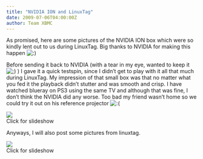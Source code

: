 ```yaml
---
title: "NVIDIA ION and LinuxTag"
date: 2009-07-06T04:00:00Z
author: Team XBMC
---
```


As promised, here are some pictures of the NVIDIA ION box which were so kindly lent out to us during LinuxTag. Big thanks to NVIDIA for making this happen ![:)](/sites/default/files/uploads/icon_smile.gif)

Before sending it back to NVIDIA (with a tear in my eye, wanted to keep it ![;)](/sites/default/files/uploads/icon_wink.gif) ) I gave it a quick testspin, since I didn’t get to play with it all that much during LinuxTag. My impression of that small box was that no matter what you fed it the playback didn’t stutter and was smooth and crisp. I have watched blueray on PS3 using the same TV and although that was fine, I don’t think the NVIDIA did any worse. Too bad my friend wasn’t home so we could try it out on his reference projector ![:(](/sites/default/files/uploads/icon_sad.gif)

[![](/sites/default/files/uploads/dsc_0072-300x225.webp)](/blittan/files/2009/07/dsc_0072.webp "NVIDIA ION, front")  
 Click for slideshow

Anyways, I will also post some pictures from linuxtag.

[![](/sites/default/files/uploads/dsc_0044-225x300.webp)](/blittan/files/2009/07/dsc_0044.webp "Nice tower, near E4 hosting LinuxNacht")  
 Click for slideshow
